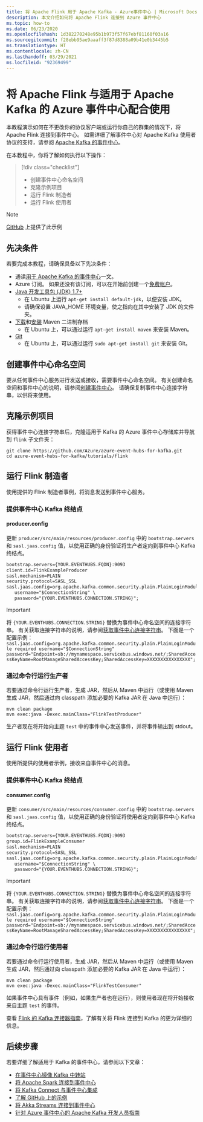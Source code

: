 ```yaml
---
title: 将 Apache Flink 用于 Apache Kafka - Azure事件中心 | Microsoft Docs
description: 本文介绍如何将 Apache Flink 连接到 Azure 事件中心
ms.topic: how-to
ms.date: 06/23/2020
ms.openlocfilehash: 1d382270248e95b1b973f57f67ebf81160f03a16
ms.sourcegitcommit: f28ebb95ae9aaaff3f87d8388a09b41e0b3445b5
ms.translationtype: HT
ms.contentlocale: zh-CN
ms.lasthandoff: 03/29/2021
ms.locfileid: "92369499"
---
```

# <a name="use-apache-flink-with-azure-event-hubs-for-apache-kafka"></a>将 Apache Flink 与适用于 Apache Kafka 的 Azure 事件中心配合使用
本教程演示如何在不更改你的协议客户端或运行你自己的群集的情况下，将 Apache Flink 连接到事件中心。 如需详细了解事件中心对 Apache Kafka 使用者协议的支持，请参阅 [Apache Kafka 的事件中心](event-hubs-for-kafka-ecosystem-overview.md)。


在本教程中，你将了解如何执行以下操作：
> [!div class="checklist"]
> * 创建事件中心命名空间
> * 克隆示例项目
> * 运行 Flink 制造者 
> * 运行 Flink 使用者

> [!NOTE]
> [GitHub](https://github.com/Azure/azure-event-hubs-for-kafka/tree/master/tutorials/flink) 上提供了此示例

## <a name="prerequisites"></a>先决条件

若要完成本教程，请确保具备以下先决条件：

* 通读[用于 Apache Kafka 的事件中心](event-hubs-for-kafka-ecosystem-overview.md)一文。 
* Azure 订阅。 如果还没有该订阅，可以在开始前创建一个[免费帐户](https://azure.microsoft.com/free/?ref=microsoft.com&utm_source=microsoft.com&utm_medium=docs&utm_campaign=visualstudio)。
* [Java 开发工具包 (JDK) 1.7+](/azure/developer/java/fundamentals/java-jdk-long-term-support)
    * 在 Ubuntu 上运行 `apt-get install default-jdk`，以便安装 JDK。
    * 请确保设置 JAVA_HOME 环境变量，使之指向在其中安装了 JDK 的文件夹。
* [下载](https://maven.apache.org/download.cgi)和[安装](https://maven.apache.org/install.html) Maven 二进制存档
    * 在 Ubuntu 上，可以通过运行 `apt-get install maven` 来安装 Maven。
* [Git](https://www.git-scm.com/downloads)
    * 在 Ubuntu 上，可以通过运行 `sudo apt-get install git` 来安装 Git。

## <a name="create-an-event-hubs-namespace"></a>创建事件中心命名空间

要从任何事件中心服务进行发送或接收，需要事件中心命名空间。 有关创建命名空间和事件中心的说明，请参阅[创建事件中心](event-hubs-create.md)。 请确保复制事件中心连接字符串，以供将来使用。

## <a name="clone-the-example-project"></a>克隆示例项目

获得事件中心连接字符串后，克隆适用于 Kafka 的 Azure 事件中心存储库并导航到 `flink` 子文件夹：

```shell
git clone https://github.com/Azure/azure-event-hubs-for-kafka.git
cd azure-event-hubs-for-kafka/tutorials/flink
```

## <a name="run-flink-producer"></a>运行 Flink 制造者

使用提供的 Flink 制造者事例，将消息发送到事件中心服务。

### <a name="provide-an-event-hubs-kafka-endpoint"></a>提供事件中心 Kafka 终结点

#### <a name="producerconfig"></a>producer.config

更新 `producer/src/main/resources/producer.config` 中的 `bootstrap.servers` 和 `sasl.jaas.config` 值，以使用正确的身份验证将生产者定向到事件中心 Kafka 终结点。

```xml
bootstrap.servers={YOUR.EVENTHUBS.FQDN}:9093
client.id=FlinkExampleProducer
sasl.mechanism=PLAIN
security.protocol=SASL_SSL
sasl.jaas.config=org.apache.kafka.common.security.plain.PlainLoginModule required \
   username="$ConnectionString" \
   password="{YOUR.EVENTHUBS.CONNECTION.STRING}";
```

> [!IMPORTANT]
> 将 `{YOUR.EVENTHUBS.CONNECTION.STRING}` 替换为事件中心命名空间的连接字符串。 有关获取连接字符串的说明，请参阅[获取事件中心连接字符串](event-hubs-get-connection-string.md)。 下面是一个配置示例：`sasl.jaas.config=org.apache.kafka.common.security.plain.PlainLoginModule required username="$ConnectionString" password="Endpoint=sb://mynamespace.servicebus.windows.net/;SharedAccessKeyName=RootManageSharedAccessKey;SharedAccessKey=XXXXXXXXXXXXXXXX";`

### <a name="run-producer-from-the-command-line"></a>通过命令行运行生产者

若要通过命令行运行生产者，生成 JAR，然后从 Maven 中运行（或使用 Maven 生成 JAR，然后通过向 classpath 添加必要的 Kafka JAR 在 Java 中运行）：

```shell
mvn clean package
mvn exec:java -Dexec.mainClass="FlinkTestProducer"
```

生产者现在将开始向主题 `test` 中的事件中心发送事件，并将事件输出到 stdout。

## <a name="run-flink-consumer"></a>运行 Flink 使用者

使用所提供的使用者示例，接收来自事件中心的消息。 

### <a name="provide-an-event-hubs-kafka-endpoint"></a>提供事件中心 Kafka 终结点

#### <a name="consumerconfig"></a>consumer.config

更新 `consumer/src/main/resources/consumer.config` 中的 `bootstrap.servers` 和 `sasl.jaas.config` 值，以使用正确的身份验证将使用者定向到事件中心 Kafka 终结点。

```xml
bootstrap.servers={YOUR.EVENTHUBS.FQDN}:9093
group.id=FlinkExampleConsumer
sasl.mechanism=PLAIN
security.protocol=SASL_SSL
sasl.jaas.config=org.apache.kafka.common.security.plain.PlainLoginModule required \
   username="$ConnectionString" \
   password="{YOUR.EVENTHUBS.CONNECTION.STRING}";
```

> [!IMPORTANT]
> 将 `{YOUR.EVENTHUBS.CONNECTION.STRING}` 替换为事件中心命名空间的连接字符串。 有关获取连接字符串的说明，请参阅[获取事件中心连接字符串](event-hubs-get-connection-string.md)。 下面是一个配置示例：`sasl.jaas.config=org.apache.kafka.common.security.plain.PlainLoginModule required username="$ConnectionString" password="Endpoint=sb://mynamespace.servicebus.windows.net/;SharedAccessKeyName=RootManageSharedAccessKey;SharedAccessKey=XXXXXXXXXXXXXXXX";`


### <a name="run-consumer-from-the-command-line"></a>通过命令行运行使用者

若要通过命令行运行使用者，生成 JAR，然后从 Maven 中运行（或使用 Maven 生成 JAR，然后通过向 classpath 添加必要的 Kafka JAR 在 Java 中运行）：

```shell
mvn clean package
mvn exec:java -Dexec.mainClass="FlinkTestConsumer"
```

如果事件中心具有事件（例如，如果生产者也在运行），则使用者现在将开始接收来自主题 `test` 的事件。

查看 [ Flink 的 Kafka 连接器指南](https://ci.apache.org/projects/flink/flink-docs-stable/dev/connectors/kafka.html)，了解有关将 Flink 连接到 Kafka 的更为详细的信息。

## <a name="next-steps"></a>后续步骤
若要详细了解适用于 Kafka 的事件中心，请参阅以下文章：  

- [在事件中心镜像 Kafka 中转站](event-hubs-kafka-mirror-maker-tutorial.md)
- [将 Apache Spark 连接到事件中心](event-hubs-kafka-spark-tutorial.md)
- [将 Kafka Connect 与事件中心集成](event-hubs-kafka-connect-tutorial.md)
- [了解 GitHub 上的示例](https://github.com/Azure/azure-event-hubs-for-kafka)
- [将 Akka Streams 连接到事件中心](event-hubs-kafka-akka-streams-tutorial.md)
- [针对 Azure 事件中心的 Apache Kafka 开发人员指南](apache-kafka-developer-guide.md)